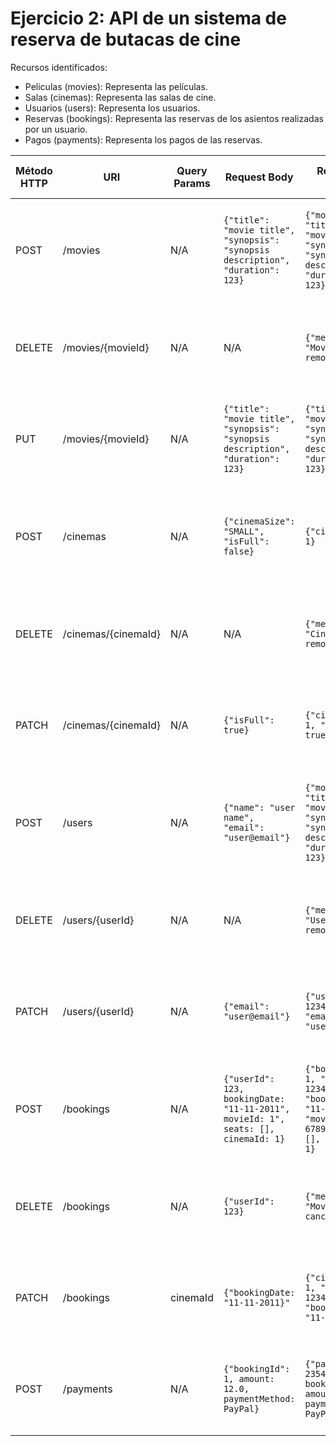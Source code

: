 Ejercicio 2: API de un sistema de reserva de butacas de cine
=============================================

Recursos identificados:

- Peliculas (movies): Representa las películas.
- Salas (cinemas): Representa las salas de cine.
- Usuarios (users): Representa los usuarios.
- Reservas (bookings): Representa las reservas de los asientos realizadas por un usuario.
- Pagos (payments): Representa los pagos de las reservas.

| Método HTTP | URI                 | Query Params | Request Body                                                                        | Response Body                                                                                               | Códigos HTTP de respuesta                                     |
|-------------|---------------------|--------------|-------------------------------------------------------------------------------------|-------------------------------------------------------------------------------------------------------------|---------------------------------------------------------------|
| POST        | /movies             | N/A          | ``{"title": "movie title", "synopsis": "synopsis description", "duration": 123}``   | ``{"movieId": 1, "title": "movie title", "synopsis": "synopsis description", "duration": 123}``             | 201 Created<br/>400 Bad Request<br/>500 Internal Server Error |
| DELETE      | /movies/{movieId}   | N/A          | N/A                                                                                 | `{"message": "Movie removed"}`                                                                              | 200 OK<br/>404 Not Found<br/>500 Internal Server Error       |
| PUT         | /movies/{movieId}   | N/A          | ``{"title": "movie title", "synopsis": "synopsis description", "duration": 123}``   | ``{"title": "movie title", "synopsis": "synopsis description", "duration": 123}``                           | 200 OK<br/>404 Not Found<br/>500 Internal Server Error  |
| POST        | /cinemas            | N/A          | ``{"cinemaSize": "SMALL", "isFull": false}``                                        | ``{"cinemaId": 1}``                                                                                         | 201 Created<br/>400 Bad Request<br/>500 Internal Server Error |
| DELETE      | /cinemas/{cinemaId} | N/A          | N/A                                                                                 | `{"message": "Cinema removed"}`                                                                             | 200 OK<br/>404 Not Found<br/>500 Internal Server Error       |
| PATCH       | /cinemas/{cinemaId} | N/A          | ``{"isFull": true}``                                                                | ``{"cinemaId": 1, "isFull": true}``                                                                         | 200 OK<br/>404 Not Found<br/>500 Internal Server Error  |
| POST        | /users              | N/A          | ``{"name": "user name", "email": "user@email"}``                                    | ``{"movieId": 1, "title": "movie title", "synopsis": "synopsis description", "duration": 123}``             | 201 Created<br/>400 Bad Request<br/>500 Internal Server Error |
| DELETE      | /users/{userId}     | N/A          | N/A                                                                                 | `{"message": "User removed"}`                                                                               | 200 OK<br/>404 Not Found<br/>500 Internal Server Error       |
| PATCH       | /users/{userId}     | N/A          | ``{"email":  "user@email"}``                                                        | ``{"userId": 12345, "email":  "user@email"}``                                                               | 200 OK<br/>404 Not Found<br/>500 Internal Server Error  |
| POST        | /bookings           | N/A          | ``{"userId": 123, bookingDate: "11-11-2011", movieId: 1", seats: [], cinemaId: 1}`` | ``{"bookingId": 1, "userId": 12345, "bookingDate": "11-11-2011", "movieId": 6789, seats: [], cinemaId: 1}`` | 201 Created<br/>400 Bad Request<br/>500 Internal Server Error      |
| DELETE      | /bookings           | N/A          | `{"userId": 123}`                                                                   | `{"message": "Movie canceled"}`                                                                             | 200 OK<br/>404 Not Found<br/>500 Internal Server Error                                                        |
| PATCH       | /bookings           | cinemaId     | ``{"bookingDate: "11-11-2011}"``                                                    | ``{"cinemaId": 1, "userId": 12345, "bookingDate: "11-11-2011}"``                                            | 200 OK<br/>404 Not Found<br/>500 Internal Server Error                                                         |
| POST        | /payments           | N/A          | ``{"bookingId": 1, amount: 12.0, paymentMethod: PayPal}``                           | ``{"paymentId": 2354, bookingId: 1, amount: 12.0, paymentMethod: PayPal}``                                  | 200 OK<br/>404 Not Found<br/>500 Internal Server Error                                                         |

